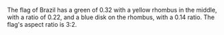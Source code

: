 The flag of Brazil has a green of 0.32 with a yellow rhombus in the middle, with a ratio of 0.22, and a blue disk on the rhombus, with a 0.14 ratio. The flag's aspect ratio is 3:2.